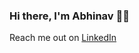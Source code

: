 ### Hi there, I'm Abhinav 👋🏼

Reach me out on [LinkedIn](https://www.linkedin.com/in/abhinav-nath "My LinkedIn Profile")
